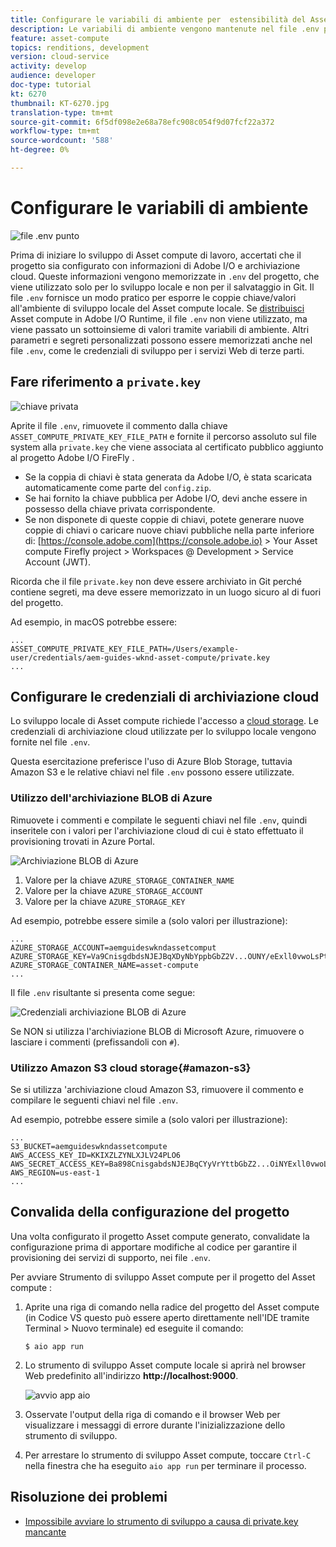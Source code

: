 ```yaml
---
title: Configurare le variabili di ambiente per  estensibilità del Asset compute
description: Le variabili di ambiente vengono mantenute nel file .env per lo sviluppo locale e vengono utilizzate per fornire  credenziali Adobe I/O e credenziali di archiviazione cloud richieste per lo sviluppo locale.
feature: asset-compute
topics: renditions, development
version: cloud-service
activity: develop
audience: developer
doc-type: tutorial
kt: 6270
thumbnail: KT-6270.jpg
translation-type: tm+mt
source-git-commit: 6f5df098e2e68a78efc908c054f9d07fcf22a372
workflow-type: tm+mt
source-wordcount: '588'
ht-degree: 0%

---
```



# Configurare le variabili di ambiente

![file .env punto](assets/environment-variables/dot-env-file.png)

Prima di iniziare lo sviluppo di  Asset compute di lavoro, accertati che il progetto sia configurato con  informazioni di Adobe I/O e archiviazione cloud. Queste informazioni vengono memorizzate in `.env` del progetto, che viene utilizzato solo per lo sviluppo locale e non per il salvataggio in Git. Il file `.env` fornisce un modo pratico per esporre le coppie chiave/valori all&#39;ambiente di sviluppo locale del Asset compute  locale. Se [distribuisci](../deploy/runtime.md)  Asset compute in Adobe I/O Runtime, il file `.env` non viene utilizzato, ma viene passato un sottoinsieme di valori tramite variabili di ambiente. Altri parametri e segreti personalizzati possono essere memorizzati anche nel file `.env`, come le credenziali di sviluppo per i servizi Web di terze parti.

## Fare riferimento a `private.key`

![chiave privata](assets/environment-variables/private-key.png)

Aprite il file `.env`, rimuovete il commento dalla chiave `ASSET_COMPUTE_PRIVATE_KEY_FILE_PATH` e fornite il percorso assoluto sul file system alla `private.key` che viene associata al certificato pubblico aggiunto al progetto Adobe I/O FireFly .

+ Se la coppia di chiavi è stata generata da  Adobe I/O, è stata scaricata automaticamente come parte del `config.zip`.
+ Se hai fornito la chiave pubblica per  Adobe I/O, devi anche essere in possesso della chiave privata corrispondente.
+ Se non disponete di queste coppie di chiavi, potete generare nuove coppie di chiavi o caricare nuove chiavi pubbliche nella parte inferiore di:
   [https://console.adobe.com](https://console.adobe.io) > Your  Asset compute Firefly project > Workspaces @ Development > Service Account (JWT).

Ricorda che il file `private.key` non deve essere archiviato in Git perché contiene segreti, ma deve essere memorizzato in un luogo sicuro al di fuori del progetto.

Ad esempio, in macOS potrebbe essere:

```
...
ASSET_COMPUTE_PRIVATE_KEY_FILE_PATH=/Users/example-user/credentials/aem-guides-wknd-asset-compute/private.key
...
```

## Configurare le credenziali di archiviazione cloud

Lo sviluppo locale di  Asset compute richiede l&#39;accesso a [cloud storage](../set-up/accounts-and-services.md#cloud-storage). Le credenziali di archiviazione cloud utilizzate per lo sviluppo locale vengono fornite nel file `.env`.

Questa esercitazione preferisce l&#39;uso di Azure Blob Storage, tuttavia  Amazon S3 e le relative chiavi nel file `.env` possono essere utilizzate.

### Utilizzo dell&#39;archiviazione BLOB di Azure

Rimuovete i commenti e compilate le seguenti chiavi nel file `.env`, quindi inseritele con i valori per l&#39;archiviazione cloud di cui è stato effettuato il provisioning trovati in Azure Portal.

![Archiviazione BLOB di Azure](./assets/environment-variables/azure-portal-credentials.png)

1. Valore per la chiave `AZURE_STORAGE_CONTAINER_NAME`
1. Valore per la chiave `AZURE_STORAGE_ACCOUNT`
1. Valore per la chiave `AZURE_STORAGE_KEY`

Ad esempio, potrebbe essere simile a (solo valori per illustrazione):

```
...
AZURE_STORAGE_ACCOUNT=aemguideswkndassetcomput
AZURE_STORAGE_KEY=Va9CnisgdbdsNJEJBqXDyNbYppbGbZ2V...OUNY/eExll0vwoLsPt/OvbM+B7pkUdpEe7zJhg==
AZURE_STORAGE_CONTAINER_NAME=asset-compute
...
```

Il file `.env` risultante si presenta come segue:

![Credenziali archiviazione BLOB di Azure](assets/environment-variables/cloud-storage-credentials.png)

Se NON si utilizza l&#39;archiviazione BLOB di Microsoft Azure, rimuovere o lasciare i commenti (prefissandoli con `#`).

### Utilizzo  Amazon S3 cloud storage{#amazon-s3}

Se si utilizza &#39;archiviazione cloud Amazon S3, rimuovere il commento e compilare le seguenti chiavi nel file `.env`.

Ad esempio, potrebbe essere simile a (solo valori per illustrazione):

```
...
S3_BUCKET=aemguideswkndassetcompute
AWS_ACCESS_KEY_ID=KKIXZLZYNLXJLV24PLO6
AWS_SECRET_ACCESS_KEY=Ba898CnisgabdsNJEJBqCYyVrYttbGbZ2...OiNYExll0vwoLsPtOv
AWS_REGION=us-east-1
...
```

## Convalida della configurazione del progetto

Una volta configurato il progetto  Asset compute generato, convalidate la configurazione prima di apportare modifiche al codice per garantire il provisioning dei servizi di supporto, nei file `.env`.

Per avviare  Strumento di sviluppo Asset compute per il progetto del Asset compute :

1. Aprite una riga di comando nella radice del progetto del Asset compute  (in Codice VS questo può essere aperto direttamente nell&#39;IDE tramite Terminal > Nuovo terminale) ed eseguite il comando:

   ```
   $ aio app run
   ```

1. Lo strumento di sviluppo  Asset compute locale si aprirà nel browser Web predefinito all&#39;indirizzo __http://localhost:9000__.

   ![avvio app aio](assets/environment-variables/aio-app-run.png)

1. Osservate l&#39;output della riga di comando e il browser Web per visualizzare i messaggi di errore durante l&#39;inizializzazione dello strumento di sviluppo.
1. Per arrestare lo strumento di sviluppo  Asset compute, toccare `Ctrl-C` nella finestra che ha eseguito `aio app run` per terminare il processo.

## Risoluzione dei problemi

+ [Impossibile avviare lo strumento di sviluppo a causa di private.key mancante](../troubleshooting.md#missing-private-key)

